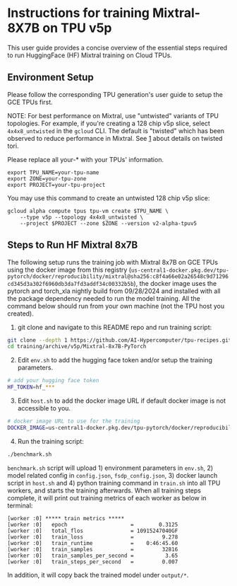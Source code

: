 # Instructions for training Mixtral-8X7B on TPU v5p


This user guide provides a concise overview of the essential steps required to run HuggingFace (HF) Mixtral training on Cloud TPUs.


## Environment Setup

Please follow the corresponding TPU generation's user guide to setup the GCE TPUs
first.

NOTE: For best performance on Mixtral, use "untwisted" variants of TPU topologies.
For example, if you're creating a 128 chip v5p slice, select `4x4x8_untwisted` in
the `gcloud` CLI. The default is "twisted" which has been observed to reduce
performance in Mixtral. See [1] about details on twisted tori.

Please replace all your-* with your TPUs' information.

```
export TPU_NAME=your-tpu-name
export ZONE=your-tpu-zone
export PROJECT=your-tpu-project
```

You may use this command to create an untwisted 128 chip v5p slice:

```
gcloud alpha compute tpus tpu-vm create $TPU_NAME \
    --type v5p --topology 4x4x8_untwisted \
    --project $PROJECT --zone $ZONE --version v2-alpha-tpuv5
```

## Steps to Run HF Mixtral 8x7B

The following setup runs the training job with Mixtral 8x7B on GCE TPUs using the docker image from this registry (`us-central1-docker.pkg.dev/tpu-pytorch/docker/reproducibility/mixtral@sha256:c8f4a66e02a26548c9d71296cd345d3a302f6960db3da7fd3addf34c00332b5b`), the docker image uses the pytorch and torch_xla nightly build from 09/28/2024 and installed with all the package dependency needed to run the model training. All the command below should run from your own machine (not the TPU host you created).

1. git clone and navigate to this README repo and run training script:
```bash
git clone --depth 1 https://github.com/AI-Hypercomputer/tpu-recipes.git
cd training/archive/v5p/Mixtral-8x7B-PyTorch
```
2. Edit `env.sh` to add the hugging face token and/or setup the training parameters.
```bash
# add your hugging face token
HF_TOKEN=hf_***
```
3. Edit `host.sh` to add the docker image URL if default docker image is not accessible to you.
```bash
# docker image URL to use for the training
DOCKER_IMAGE=us-central1-docker.pkg.dev/tpu-pytorch/docker/reproducibility/mixtral@sha256:c8f4a66e02a26548c9d71296cd345d3a302f6960db3da7fd3addf34c00332b5b
```
4. Run the training script:
```bash
./benchmark.sh
```
`benchmark.sh` script will upload 1) environment parameters in `env.sh`, 2) model related config in `config.json`, `fsdp_config.json`, 3) docker launch script in `host.sh` and 4) python training command in `train.sh` into all TPU workers, and starts the training afterwards. When all training steps complete, it will print out training metrics of each worker as below in terminal:
```
[worker :0] ***** train metrics *****
[worker :0]   epoch                    =        0.3125
[worker :0]   total_flos               = 10915247040GF
[worker :0]   train_loss               =         9.278
[worker :0]   train_runtime            =    0:46:45.60
[worker :0]   train_samples            =         32816
[worker :0]   train_samples_per_second =          3.65
[worker :0]   train_steps_per_second   =         0.007
```
In addition,  it will copy back the trained model under `output/*`.

<!-- xrefs -->

[1]: https://cloud.google.com/tpu/docs/v4#twisted-tori


